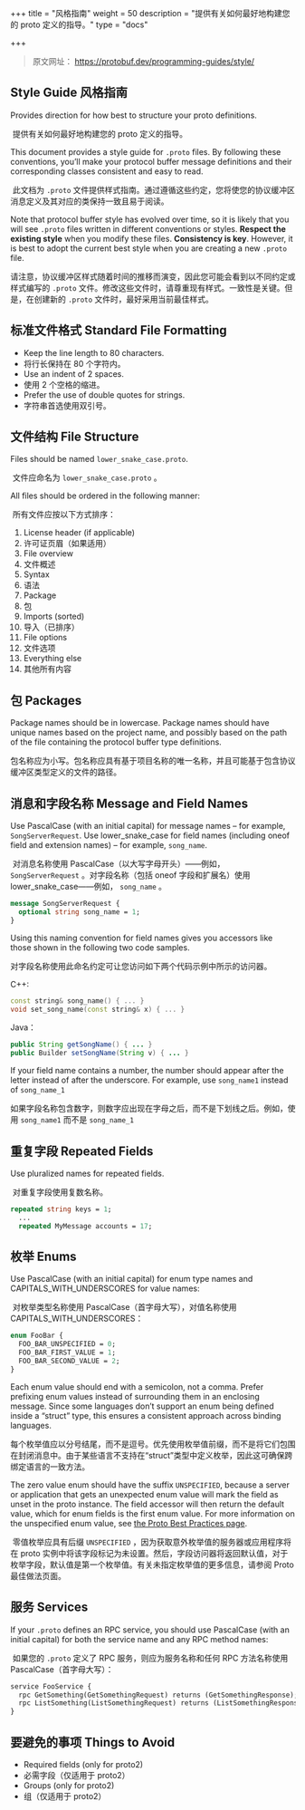 +++
title = "风格指南"
weight = 50
description = "提供有关如何最好地构建您的 proto 定义的指导。"
type = "docs"

+++

> 原文网址： https://protobuf.dev/programming-guides/style/

## Style Guide 风格指南

Provides direction for how best to structure your proto definitions.

​	提供有关如何最好地构建您的 proto 定义的指导。



This document provides a style guide for `.proto` files. By following these conventions, you’ll make your protocol buffer message definitions and their corresponding classes consistent and easy to read.

​	此文档为 `.proto` 文件提供样式指南。通过遵循这些约定，您将使您的协议缓冲区消息定义及其对应的类保持一致且易于阅读。

Note that protocol buffer style has evolved over time, so it is likely that you will see `.proto` files written in different conventions or styles. **Respect the existing style** when you modify these files. **Consistency is key**. However, it is best to adopt the current best style when you are creating a new `.proto` file.

​	请注意，协议缓冲区样式随着时间的推移而演变，因此您可能会看到以不同约定或样式编写的 `.proto` 文件。修改这些文件时，请尊重现有样式。一致性是关键。但是，在创建新的 `.proto` 文件时，最好采用当前最佳样式。

## 标准文件格式 Standard File Formatting 

- Keep the line length to 80 characters.
- 将行长保持在 80 个字符内。
- Use an indent of 2 spaces.
- 使用 2 个空格的缩进。
- Prefer the use of double quotes for strings.
- 字符串首选使用双引号。

## 文件结构 File Structure 

Files should be named `lower_snake_case.proto`.

​	文件应命名为 `lower_snake_case.proto` 。

All files should be ordered in the following manner:

​	所有文件应按以下方式排序：

1. License header (if applicable)
2. 许可证页眉（如果适用）
3. File overview
4. 文件概述
5. Syntax
6. 语法
7. Package
8. 包
9. Imports (sorted)
10. 导入（已排序）
11. File options
12. 文件选项
13. Everything else
14. 其他所有内容

## 包 Packages 

Package names should be in lowercase. Package names should have unique names based on the project name, and possibly based on the path of the file containing the protocol buffer type definitions.

​	包名称应为小写。包名称应具有基于项目名称的唯一名称，并且可能基于包含协议缓冲区类型定义的文件的路径。

## 消息和字段名称 Message and Field Names 

Use PascalCase (with an initial capital) for message names – for example, `SongServerRequest`. Use lower_snake_case for field names (including oneof field and extension names) – for example, `song_name`.

​	对消息名称使用 PascalCase（以大写字母开头）——例如， `SongServerRequest` 。对字段名称（包括 oneof 字段和扩展名）使用 lower_snake_case——例如， `song_name` 。

```proto
message SongServerRequest {
  optional string song_name = 1;
}
```

Using this naming convention for field names gives you accessors like those shown in the following two code samples.

​	对字段名称使用此命名约定可让您访问如下两个代码示例中所示的访问器。

C++:

```cpp
const string& song_name() { ... }
void set_song_name(const string& x) { ... }
```

Java：

```java
public String getSongName() { ... }
public Builder setSongName(String v) { ... }
```

If your field name contains a number, the number should appear after the letter instead of after the underscore. For example, use `song_name1` instead of `song_name_1`

​	如果字段名称包含数字，则数字应出现在字母之后，而不是下划线之后。例如，使用 `song_name1` 而不是 `song_name_1`

## 重复字段 Repeated Fields 

Use pluralized names for repeated fields.

​	对重复字段使用复数名称。

```proto
repeated string keys = 1;
  ...
  repeated MyMessage accounts = 17;
```

## 枚举 Enums 

Use PascalCase (with an initial capital) for enum type names and CAPITALS_WITH_UNDERSCORES for value names:

​	对枚举类型名称使用 PascalCase（首字母大写），对值名称使用 CAPITALS_WITH_UNDERSCORES：

```proto
enum FooBar {
  FOO_BAR_UNSPECIFIED = 0;
  FOO_BAR_FIRST_VALUE = 1;
  FOO_BAR_SECOND_VALUE = 2;
}
```

Each enum value should end with a semicolon, not a comma. Prefer prefixing enum values instead of surrounding them in an enclosing message. Since some languages don’t support an enum being defined inside a “struct” type, this ensures a consistent approach across binding languages.

​	每个枚举值应以分号结尾，而不是逗号。优先使用枚举值前缀，而不是将它们包围在封闭消息中。由于某些语言不支持在“struct”类型中定义枚举，因此这可确保跨绑定语言的一致方法。

The zero value enum should have the suffix `UNSPECIFIED`, because a server or application that gets an unexpected enum value will mark the field as unset in the proto instance. The field accessor will then return the default value, which for enum fields is the first enum value. For more information on the unspecified enum value, see [the Proto Best Practices page](https://protobuf.dev/programming-guides/dos-donts#unspecified-enum).

​	零值枚举应具有后缀 `UNSPECIFIED` ，因为获取意外枚举值的服务器或应用程序将在 proto 实例中将该字段标记为未设置。然后，字段访问器将返回默认值，对于枚举字段，默认值是第一个枚举值。有关未指定枚举值的更多信息，请参阅 Proto 最佳做法页面。

## 服务 Services 

If your `.proto` defines an RPC service, you should use PascalCase (with an initial capital) for both the service name and any RPC method names:

​	如果您的 `.proto` 定义了 RPC 服务，则应为服务名称和任何 RPC 方法名称使用 PascalCase（首字母大写）：

```proto
service FooService {
  rpc GetSomething(GetSomethingRequest) returns (GetSomethingResponse);
  rpc ListSomething(ListSomethingRequest) returns (ListSomethingResponse);
}
```

## 要避免的事项 Things to Avoid 

- Required fields (only for proto2)
- 必需字段（仅适用于 proto2）
- Groups (only for proto2)
- 组（仅适用于 proto2）
